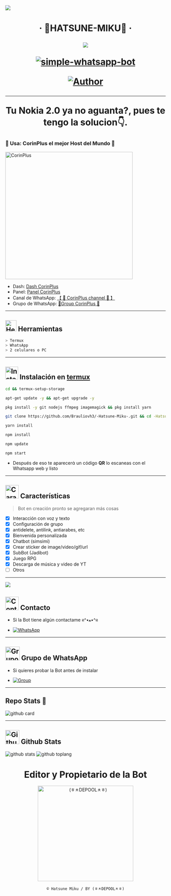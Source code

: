 <a href="https://github.com/Brauliovh3">
    <img src="https://cardivo.vercel.app/api?name=+ㅎ+ㅊ+D+E+P+O+O+L+ㅊ+ㅎ+&description=&image=https://i.ibb.co/S0QrZsy/file.jpg&backgroundColor=%23ecf0f1&pattern=leaf&colorPattern=%23eaeaea" />
</a>


<h1 align="center">‧ 💙HATSUNE-MIKU💙 ‧
</p>
<p>
        <img src= "https://telegra.ph/file/5e7042bf17cde23989e71.jpg">
    </p>
    <p align="center">
        <a href="#"><img title="simple-whatsapp-bot" src="https://img.shields.io/badge/-SIMPLE--WHATSAPP--BOT-green?colorA=%21ff0000&colorB=%21017e40&style=for-the-badge"></a>
    </p>
    <p>
        <a href="https://qu.ax/HWNA.jpg"><img title="Author"    src="https://img.shields.io/badge/Author-(ㅎㅊDEPOOLㅊㅎ)-turquoise.svg?style=for-the-badge&logo=github"></a>
    </p>
    <p>

---------
Tu Nokia 2.0 ya no aguanta?, pues te tengo la solucion👇.
### 🌱 Usa: CorinPlus el mejor Host del Mundo 🌱

<a href="dash.corinplus.com"><img src="https://telegra.ph/file/cfef603c01b6ec05f7459.png" width="400" height="400" alt="CorinPlus"/></a>

- Dash: [Dash CorinPlus](https://dash.corinplus.com/home)
- Panel: [Panel CorinPlus](https://ctrl.corinplus.com//)
- Canal de WhatsApp: [【 🌱 CorinPlus channel 🌱 】](https://whatsapp.com/channel/0029VakUvreFHWpyWUr4Jr0g)
- Grupo de WhatsApp: [🌱Group CorinPlus 🌱](https://chat.whatsapp.com/K235lkvaGvlGRQKYm26xZP)

---------

## <img src="https://i0.wp.com/i230.photobucket.com/albums/ee124/joaclint/joaclint_istgud/ruedas.gif" alt="Herramientas" width="35" height="35"> Herramientas

```bash
> Termux
> WhatsApp
> 2 celulares o PC
```
---------

## <img src="https://i.giphy.com/media/nWGRHBnAl5Kmc/giphy.gif" alt="Instalacion" width="40" height="40"> Instalación en [termux](https://f-droid.org/repo/com.termux_118.apk)

```bash
cd && termux-setup-storage
```

```bash
apt-get update -y && apt-get upgrade -y
```

```bash
pkg install -y git nodejs ffmpeg imagemagick && pkg install yarn 
```

```bash
git clone https://github.com/Brauliovh3/-Hatsune-Miku-.git && cd -Hatsune-Miku-
```

```bash
yarn install
```

```bash
npm install
```

```bash
npm update
```

```bash
npm start
```

- Después de eso te aparecerά un código **QR** lo escaneas con el Whatsapp web y listo

---------

## <img src="https://i.pinimg.com/originals/73/69/6e/73696e022df7cd5cb3d999c6875361dd.gif" alt="Características" width="42" height="42"> Características

> Bot en creación pronto se agregaran más cosas 

- [x] Interacción con voz y texto
- [x] Configuración de grupo
- [x] antidelete, antilink, antiarabes, etc
- [x] Bienvenida personalizada
- [x] Chatbot (simsimi)
- [x] Crear sticker de image/video/gif/url
- [x] SubBot (Jadibot)
- [x] Juego RPG
- [x] Descarga de música y video de YT
- [ ] Otros

---------
   <img src= "https://qu.ax/pKeL.jpg"> 

## <img src="https://i.pinimg.com/originals/19/80/6e/19806e91932e6054965fc83b85241270.gif" alt="Contacto" width="42" height="42"> Contacto

- Si la Bot tiene algún contactame ฅ^•ﻌ•^ฅ

* <a href="https://wa.me/51988514570"><img alt="WhatsApp" src="https://img.shields.io/badge/WhatsApp-25D366?style=for-the-badge&logo=whatsapp&logoColor=turquoise"/></a>

---------

## <img src="https://static.wikia.nocookie.net/nyancat/images/d/d3/Nyan-cat.gif/revision/latest/scale-to-width-down/400?cb=20131231222500&path-prefix=es" alt="Grupo" width="45" height="43"> Grupo de WhatsApp


- Si quieres probar la Bot antes de instalar

* <a href="https://chat.whatsapp.com/ElP65wJ4eVCKg1QIqw8lyg"><img alt="Group" src="https://img.shields.io/badge/Group-25D366?style=for-the-badge&logo=whatsapp&logoColor=white"/></a>

---------
## Repo Stats 🔭

![github card](https://github-readme-stats.vercel.app/api/pin/?username=Brauliovh3&repo=-Hatsune-Miku-&theme=chartreuse-dark)

---------

## <img src="https://raw.githubusercontent.com/vilcajoal/vilcajoal/master/assets/octocat-anime.gif" alt="Github" width="44" height="44"> Github Stats

![github stats](https://github-readme-stats.vercel.app/api?username=Brauliovh3&show_icons=true&theme=chartreuse-dark)
![github toplang](https://github-readme-stats.vercel.app/api/top-langs/?username=Brauliovh3&layout=compact&theme=chartreuse-dark)

<div align="center">
  <h1 align="center">Editor y Propietario de la Bot</h1>

<a href="https://github.com/Brauliovh3"><img src="https://github.com/Brauliovh3.png" width="300" height="300" alt="(ㅎㅊDEPOOLㅊㅎ)"/></a>

`© Hatsune Miku / BY (ㅎㅊDEPOOLㅊㅎ)`
